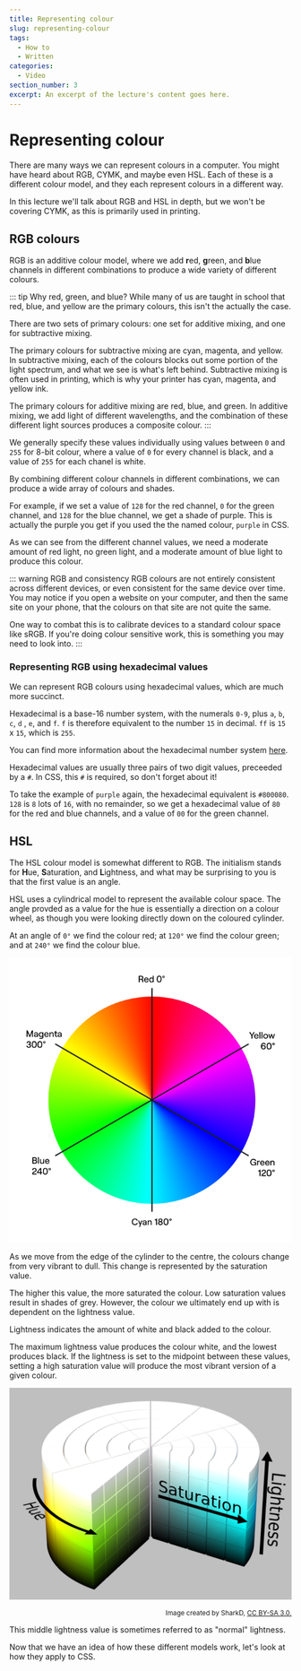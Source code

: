 ```yaml
---
title: Representing colour
slug: representing-colour
tags:
  - How to
  - Written
categories:
  - Video
section_number: 3
excerpt: An excerpt of the lecture's content goes here.
---
```


# Representing colour

There are many ways we can represent colours in a computer. You might have heard about RGB, CYMK, and maybe even HSL. Each of these is a different colour model, and they each represent colours in a different way.

In this lecture we'll talk about RGB and HSL in depth, but we won't be covering CYMK, as this is primarily used in printing.

## RGB colours

RGB is an additive colour model, where we add **r**ed, **g**reen, and **b**lue channels in different combinations to produce a wide variety of different colours.

::: tip Why red, green, and blue?
While many of us are taught in school that red, blue, and yellow are the primary colours, this isn't the actually the case.

There are two sets of primary colours: one set for additive mixing, and one for subtractive mixing.

The primary colours for subtractive mixing are cyan, magenta, and yellow. In subtractive mixing, each of the colours blocks out some portion of the light spectrum, and what we see is what's left behind. Subtractive mixing is often used in printing, which is why your printer has cyan, magenta, and yellow ink.

The primary colours for additive mixing are red, blue, and green. In additive mixing, we add light of different wavelengths, and the combination of these different light sources produces a composite colour.
:::

We generally specify these values individually using values between `0` and `255` for 8-bit colour, where a value of `0` for every channel is black, and a value of `255` for each chanel is white.

By combining different colour channels in different combinations, we can produce a wide array of colours and shades.

For example, if we set a value of `128` for the red channel, `0` for the green channel, and `128` for the blue channel, we get a shade of purple. This is actually the purple you get if you used the the named colour, `purple` in CSS.

As we can see from the different channel values, we need a moderate amount of red light, no green light, and a moderate amount of blue light to produce this colour.

::: warning RGB and consistency
RGB colours are not entirely consistent across different devices, or even consistent for the same device over time. You may notice if you open a website on your computer, and then the same site on your phone, that the colours on that site are not quite the same.

One way to combat this is to calibrate devices to a standard colour space like sRGB. If you're doing colour sensitive work, this is something you may need to look into.
:::

### Representing RGB using hexadecimal values

We can represent RGB colours using hexadecimal values, which are much more succinct.

Hexadecimal is a base-16 number system, with the numerals `0-9`, plus `a`, `b`, `c`, `d` , `e`, and `f`. `f` is therefore equivalent to the number `15` in decimal. `ff` is `15` x `15`, which is `255`. 

You can find more information about the hexadecimal number system [here](https://www.electronics-tutorials.ws/binary/bin_3.html).

Hexadecimal values are usually three pairs of two digit values, preceeded by a `#`. In CSS, this `#` is required, so don't forget about it!

To take the example of `purple` again, the hexadecimal equivalent is `#800080`. `128` is `8` lots of `16`, with no remainder, so we get a hexadecimal value of `80` for the red and blue channels, and a value of `00` for the green channel.

## HSL

The HSL colour model is somewhat different to RGB. The initialism stands for **H**ue, **S**aturation, and **L**ightness, and what may be surprising to you is that the first value is an angle.

HSL uses a cylindrical model to represent the available colour space. The angle provded as a value for the hue is essentially a direction on a colour wheel, as though you were looking directly down on the coloured cylinder.

At an angle of `0°` we find the colour red; at `120°` we find the colour green; and at `240°` we find the colour blue.

![Colour wheel](./assets/colour-wheel.png)

As we move from the edge of the cylinder to the centre, the colours change from very vibrant to dull. This change is represented by the saturation value.

The higher this value, the more saturated the colour. Low saturation values result in shades of grey. However, the colour we ultimately end up with is dependent on the lightness value.

Lightness indicates the amount of white and black added to the colour.

The maximum lightness value produces the colour white, and the lowest produces black. If the lightness is set to the midpoint between these values, setting a high saturation value will produce the most vibrant version of a given colour.

![The HSL cylinder model](./assets/hsl-cylinder.png)

<small style="display: block; text-align: right;">
    Image created by SharkD,
    <a href="https://creativecommons.org/licenses/by-sa/3.0/">
        CC BY-SA 3.0.
    </a>
</small>

This middle lightness value is sometimes referred to as "normal" lightness.

Now that we have an idea of how these different models work, let's look at how they apply to CSS.
